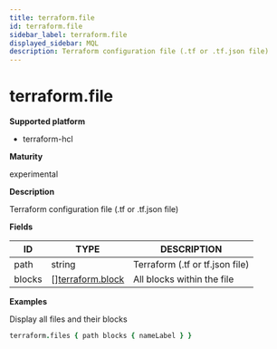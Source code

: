 ```yaml
---
title: terraform.file
id: terraform.file
sidebar_label: terraform.file
displayed_sidebar: MQL
description: Terraform configuration file (.tf or .tf.json file)
---
```


# terraform.file

**Supported platform**

- terraform-hcl

**Maturity**

experimental

**Description**

Terraform configuration file (.tf or .tf.json file)

**Fields**

| ID     | TYPE                                            | DESCRIPTION                     |
| ------ | ----------------------------------------------- | ------------------------------- |
| path   | string                                          | Terraform (.tf or tf.json file) |
| blocks | &#91;&#93;[terraform.block](terraform.block.md) | All blocks within the file      |

**Examples**

Display all files and their blocks

```coffee
terraform.files { path blocks { nameLabel } }
```
